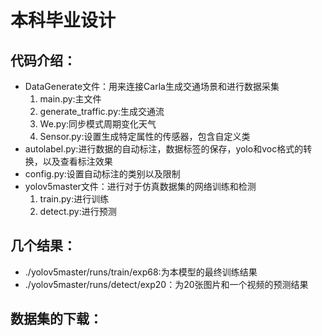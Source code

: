 # 本科毕业设计

## 代码介绍：

- DataGenerate文件：用来连接Carla生成交通场景和进行数据采集
  1. main.py:主文件
  2. generate_traffic.py:生成交通流
  3. We.py:同步模式周期变化天气
  4. Sensor.py:设置生成特定属性的传感器，包含自定义类
- autolabel.py:进行数据的自动标注，数据标签的保存，yolo和voc格式的转换，以及查看标注效果
- config.py:设置自动标注的类别以及限制
- yolov5master文件：进行对于仿真数据集的网络训练和检测
  1. train.py:进行训练
  2. detect.py:进行预测

## 几个结果：

- ./yolov5master/runs/train/exp68:为本模型的最终训练结果
- ./yolov5master/runs/detect/exp20：为20张图片和一个视频的预测结果

## 数据集的下载：

